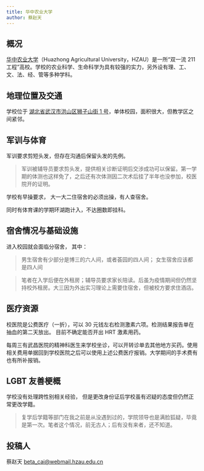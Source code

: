 ```yaml
---
title: 华中农业大学
author: 蔡赵天
---
```


## 概况

[华中农业大学](https://www.hzau.edu.cn)（Huazhong Agricultural University，HZAU）是一所“双一流 211 工程”高校。学校的农业科学、生命科学为具有较强的实力，另外设有理、工、文、法、经、管等多种学科。

## 地理位置及交通

学校位于 [湖北省武汉市洪山区狮子山街 1 号](https://amap.com/place/B001B08XU8)，单体校园，面积很大，但教学区之间紧邻。

## 军训与体育

军训要求剪短头发，但存在沟通后保留头发的先例。

> 军训被辅导员要求剪头发，提供相关诊断证明后交涉成功可以保留。第一学期的体测也这样免了，之后还有次体测因二次术后挂了半年也没参加，校医院开的证明。

学校有早操要求， 大一大二住宿舍的必须出操，有人查宿舍。

同时有体育课的学期环湖跑计入，不达圈数即挂科。

## 宿舍情况与基础设施

进入校园就会面临分宿舍， 其中：
> 男生宿舍有少部分是博三的六人间，或者荟园的四人间；
> 女生宿舍应该都是四人间

> 笔者在入学后便在外租房；辅导员要求家长陪读。后虽为疫情期间但仍然坚持校外租房。大三因为外出实习理论上需要住宿舍，但被校方要求住酒店。

## 医疗资源

校医院是公费医疗（一折），可以 30 元钱左右检测激素六项。检测结果报告单在抽血的第二天放出。 目前不确定能否开出 HRT 激素用药。

每周三有武昌医院的精神科医生来学校坐诊，可以开转诊单去其他地方买药。使用相关费用单据回到学校医院之后可以使用上述公费医疗报销。大学期间的手术费有也有所补报销。

## LGBT 友善梗概

学校没有处理跨性别相关经验， 但是更改身份证后学校虽有迟疑的态度但仍然正常更改学籍。

> 复学后学籍等部门在我之前是从没遇到过的，学院领导也是满脸狐疑，毕竟是第一次。笔者这个情况，前无古人；后有没有来者，还不知道。

## 投稿人

蔡赵天 <beta_cai@webmail.hzau.edu.cn>
